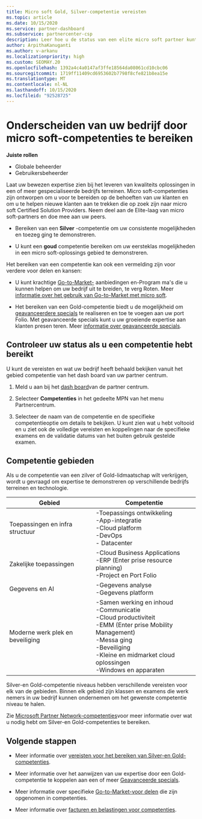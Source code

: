 ```yaml
---
title: Micro soft Gold, Silver-competentie vereisten
ms.topic: article
ms.date: 10/15/2020
ms.service: partner-dashboard
ms.subservice: partnercenter-csp
description: Leer hoe u de status van een elite micro soft partner kunt verdienen en nieuwe klanten kunt aantrekken door aan competentie vereisten te voldoen om Gold-en Silver-lidmaatschaps niveaus te verdienen.
author: ArpithaKanuganti
ms.author: v-arkanu
ms.localizationpriority: high
ms.custom: SEOMAY.20
ms.openlocfilehash: 1392a4c4a0147af3ffe18564da08061cd10cbc06
ms.sourcegitcommit: 1719ff11409cd6953602b7798f8cfe821b8ea15e
ms.translationtype: MT
ms.contentlocale: nl-NL
ms.lasthandoff: 10/15/2020
ms.locfileid: "92528725"
---
```

# <a name="differentiate-your-business-by-attaining-microsoft-competencies"></a>Onderscheiden van uw bedrijf door micro soft-competenties te bereiken

**Juiste rollen**
- Globale beheerder
- Gebruikersbeheerder

Laat uw bewezen expertise zien bij het leveren van kwaliteits oplossingen in een of meer gespecialiseerde bedrijfs terreinen. Micro soft-competenties zijn ontworpen om u voor te bereiden op de behoeften van uw klanten en om u te helpen nieuwe klanten aan te trekken die op zoek zijn naar micro soft Certified Solution Providers. Neem deel aan de Elite-laag van micro soft-partners en doe mee aan uw peers.

- Bereiken van een **Silver** -competentie om uw consistente mogelijkheden en toezeg ging te demonstreren.

- U kunt een **goud** competentie bereiken om uw eersteklas mogelijkheden in een micro soft-oplossings gebied te demonstreren.

Het bereiken van een competentie kan ook een vermelding zijn voor verdere voor delen en kansen:

- U kunt krachtige [Go-to-Market-](mpn-learn-about-go-to-market-benefits.md) aanbiedingen en-Program ma's die u kunnen helpen om uw bedrijf uit te breiden, te verg Roten. Meer [informatie over het gebruik van Go-to-Market met micro soft](https://partner.microsoft.com/solutions/go-to-market).

- Het bereiken van een Gold-competentie biedt u de mogelijkheid om [geavanceerdere specials](advanced-specializations.md) te realiseren en toe te voegen aan uw port Folio. Met geavanceerde specials kunt u uw groeiende expertise aan klanten presen teren. Meer [informatie over geavanceerde specials](https://partner.microsoft.com/membership/advanced-specialization).

## <a name="check-your-status-as-you-attain-a-competency"></a>Controleer uw status als u een competentie hebt bereikt

U kunt de vereisten en wat uw bedrijf heeft behaald bekijken vanuit het gebied competentie van het dash board van uw partner centrum.

1. Meld u aan bij het [dash board](https://partner.microsoft.com/dashboard/home)van de partner centrum.

2. Selecteer **Competenties** in het gedeelte MPN van het menu Partnercentrum.

3. Selecteer de naam van de competentie en de specifieke competentieoptie om details te bekijken. U kunt zien wat u hebt voltooid en u ziet ook de volledige vereisten en koppelingen naar de specifieke examens en de validatie datums van het buiten gebruik gestelde examen.

## <a name="competency-areas"></a>Competentie gebieden

Als u de competentie van een zilver of Gold-lidmaatschap wilt verkrijgen, wordt u gevraagd om expertise te demonstreren op verschillende bedrijfs terreinen en technologie.

|**Gebied**            |**Competentie**                    |
|--------------------|--------------------------------|
|Toepassingen en infra structuur| -Toepassings ontwikkeling<br/> -App-integratie<br/> -Cloud platform<br/> -DevOps<br/> - Datacenter |
|Zakelijke toepassingen | -Cloud Business Applications</br> -ERP (Enter prise resource planning)</br> -Project en Port Folio |
|Gegevens en AI| -Gegevens analyse<br/> -Gegevens platform |
|Moderne werk plek en beveiliging | -Samen werking en inhoud<br/> -Communicatie<br/> -Cloud productiviteit<br/> -EMM (Enter prise Mobility Management)<br/> -Messa ging<br/> -Beveiliging<br/> -Kleine en midmarket cloud oplossingen<br/> -Windows en apparaten |

Silver-en Gold-competentie niveaus hebben verschillende vereisten voor elk van de gebieden. Binnen elk gebied zijn klassen en examens die werk nemers in uw bedrijf kunnen ondernemen om het gewenste competentie niveau te halen. 

Zie [Microsoft Partner Network-competenties](https://partner.microsoft.com/membership/competencies)voor meer informatie over wat u nodig hebt om Silver-en Gold-competenties te bereiken.

## <a name="next-steps"></a>Volgende stappen

- Meer informatie over [vereisten voor het bereiken van Silver-en Gold-competenties](https://partner.microsoft.com/membership/competencies).

- Meer informatie over het aanwijzen van uw expertise door een Gold-competentie te koppelen aan een of meer [Geavanceerde specials](advanced-specializations.md).

- Meer informatie over specifieke [Go-to-Market-voor delen](mpn-learn-about-go-to-market-benefits.md) die zijn opgenomen in competenties.

- Meer informatie over [facturen en belastingen voor competenties](mpn-view-print-maps-invoice.md).
